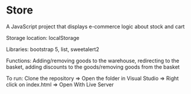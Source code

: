 # Store
A JavaScript project that displays e-commerce logic about stock and cart

Storage location: localStorage

Libraries: bootstrap 5, list, sweetalert2

Functions: Adding/removing goods to the warehouse, redirecting to the basket, adding discounts to the goods/removing goods from the basket

To run: Clone the repository => Open the folder in Visual Studio => Right click on index.html => Open With Live Server

